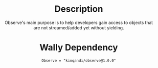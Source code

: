 <div align = center>

# Description

Observe's main purpose is to help developers gain access to objects that are not streamed/added yet without yielding.

# Wally Dependency
`Observe = "kinqandi/observe@1.0.0"`
</div>

